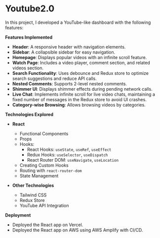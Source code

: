 # Youtube2.0

In this project, I developed a YouTube-like dashboard with the following features:

**Features Implemented**

- **Header**: A responsive header with navigation elements.
- **Sidebar**: A collapsible sidebar for easy navigation.
- **Homepage**: Displays popular videos with an infinite scroll feature.
- **Watch Page**: Includes a video player, comment section, and related videos section.
- **Search Functionality**: Uses debounce and Redux store to optimize search suggestions and reduce API calls.
- **Nested Comments**: Supports 2-level nested comments.
- **Shimmer UI**: Displays shimmer effects during pending network calls.
- **Live Chat**: Implements infinite scroll for live video chats, maintaining a fixed number of messages in the Redux store to avoid UI crashes.
- **Category-wise Browsing**: Allows browsing videos by categories.

**Technologies Explored**

- **React**
  - Functional Components
  - Props
  - Hooks:
    - React Hooks: `useState`, `useRef`, `useEffect`
    - Redux Hooks: `useSelector`, `useDispatch`
    - React Router DOM: `useNavigate`, `useLocation`
  - Creating Custom Hooks
  - Routing with `react-router-dom`
  - State Management

- **Other Technologies**
  - Tailwind CSS
  - Redux Store
  - YouTube API Integration

**Deployment**

- Deployed the React app on Vercel.
- Deployed the React app on AWS using AWS Amplify with CI/CD.
